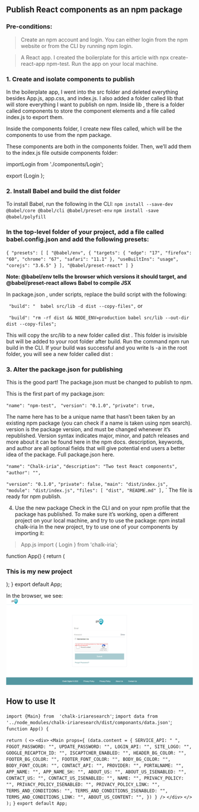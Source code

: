 ## Publish React components as an npm package

###   Pre-conditions:
> Create an npm account and login. You can either login from the npm website or from the CLI by running npm login.

> A React app. I created the boilerplate for this article with npx create-react-app npm-test. Run the app on your local machine.

### 1. Create and isolate components to publish

In the boilerplate app, I went into the src folder and deleted everything besides App.js, app.css, and index.js.
I also added a folder called lib that will store everything I want to publish on npm. Inside lib , there is a folder called components to store the component elements and a file called index.js to export them.


Inside the components folder, I create new files called, which will be the components to use from the npm package. 

These components are both in the components folder. Then, we’ll add them to the index.js file outside components folder:

importLogin from './components/Login';

export {Login };

### 2. Install Babel and build the dist folder
To install Babel, run the following in the CLI:
  `npm install --save-dev @babel/core @babel/cli @babel/preset-env`
  `npm install -save @babel/polyfill`

### In the top-level folder of your project, add a file called babel.config.json and add the following presets:

`{
 "presets": [
  [
   "@babel/env",
    {
     "targets": {
     "edge": "17",
     "firefox": "60",
     "chrome": "67",
     "safari": "11.1"
      },
   "useBuiltIns": "usage",
   "corejs": "3.6.5"
    }
],
   "@babel/preset-react"
]
}`


**Note: @babel/env tells the browser which versions it should target, and @babel/preset-react allows Babel to compile JSX**


In package.json , under scripts, replace the build script with the following:

` "build": "  babel src/lib -d dist --copy-files",`
or

` "build": "rm -rf dist && NODE_ENV=production babel src/lib --out-dir dist --copy-files";`

This will copy the src/lib to a new folder called dist . This folder is invisible but will be added to your root folder after build.
Run the command npm run build in the CLI.
If your build was successful and you write ls -a in the root folder, you will see a new folder called dist :


### 3. Alter the package.json for publishing

This is the good part! The package.json must be changed to publish to npm.

This is the first part of my package.json:

`"name": "npm-test",`
` "version": "0.1.0",`
`"private": true,`

The name here has to be a unique name that hasn’t been taken by an existing npm package (you can check if a name is taken using npm search). version is the package version, and must be changed whenever it’s republished. Version syntax indicates major, minor, and patch releases and more about it can be found here in the npm docs.
description, keywords, and author are all optional fields that will give potential end users a better idea of the package. Full package.json here.

`"name": "Chalk-iria",`
`"description": "Two test React components",`
`"author": "",`

`"version": "0.1.0",`
`"private": false,`
`"main": "dist/index.js",`
`"module": "dist/index.js",`
`"files": [ "dist", "README.md" ],`
`
The file is ready for npm publish.

4. Use the new package
Check in the CLI and on your npm profile that the package has published. To make sure it’s working, open a different project on your local machine, and try to use the package:
npm install chalk-iria
In the new project, try to use one of your components by importing it:


> App.js
import { Login } from 'chalk-iria';

function App() {
return (
  <Flex >
   <h3>This is my new project</h3>
   <Login/>
  </Flex>
);
}
export default App;

In the browser, we see:
![NPM package ui](ui.png)


## How to use It 


`import {Main} from  'chalk-iriaresearch'`;
`import data from '../node_modules/chalk-iriaresearch/dist/componants/data.json'`;
`function App() {`
 
  `return (`
    `<>`
      `<div>`
        `<Main
          props={
            (data.content = {
              SERVICE_API: " ",
              FOGOT_PASSWORD: "",
              UPDATE_PASSWORD: "",
              LOGIN_API: "",
              SITE_LOGO: "",
              GOOGLE_RECAPTCH_ID: "",
              ISCAPTCHER_ENABLED: "",
              HEADER_BG_COLOR: "",
              FOOTER_BG_COLOR: "",
              FOOTER_FONT_COLOR: "",
              BODY_BG_COLOR: "",
              BODY_FONT_COLOR: "",
              CONTACT_API: "",
              PROVIDER: "",
              PORTALNAME: "",
              APP_NAME: "",
              APP_NAME_SH: "",
              ABOUT_US: "",
              ABOUT_US_ISENABLED: "",
              CONTACT_US: "",
              CONTACT_US_ISENABLED: "",
              NAME: "",
              PRIVACY_POLICY: "",
              PRIVACY_POLICY_ISENABLED: "",
              PRIVACY_POLICY_LINK:
                "",
              TERMS_AND_CONDITIONS: "",
              TERMS_AND_CONDITIONS_ISENABLED: "",
              TERMS_AND_CONDITIONS_LINK:
                "",
              ABOUT_US_CONTENT:
                "",
            })
          }
       />`
      `</div>`
    `</>`
  `);`
`}`
`export default App;`


